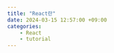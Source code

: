 ```yaml
---
title: "React란"
date: 2024-03-15 12:57:00 +09:00
categories: 
    - React
    - tutorial
---
```



 

  
  
 
 
 



